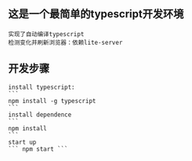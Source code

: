 ## 这是一个最简单的typescript开发环境
    实现了自动编译typescript
    检测变化并刷新浏览器：依赖lite-server

## 开发步骤
    install typescript:
    ``` 
    npm install -g typescript 
    ```
    install dependence
    ``` 
    npm install 
    ```
    start up
    ``` npm start ```
